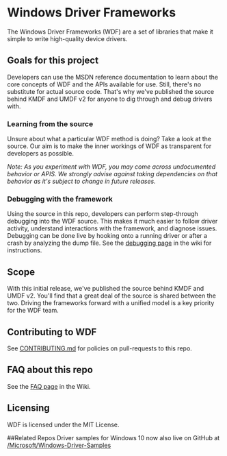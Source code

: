 # Windows Driver Frameworks
The Windows Driver Frameworks (WDF) are a set of libraries that make
it simple to write high-quality device drivers.

## Goals for this project
Developers can use the MSDN reference documentation to learn about the
core concepts of WDF and the APIs available for use. Still, there's no
substitute for actual source code. That's why we've published
the source behind KMDF and UMDF v2 for anyone to dig through and debug
drivers with.

### Learning from the source

Unsure about what a particular WDF method is doing? Take a look at the
source. Our aim is to make the inner workings of WDF as transparent
for developers as possible.

*Note: As you experiment with WDF, you may come across undocumented
 behavior or APIS. We strongly advise against taking dependencies on
 that behavior as it's subject to change in future releases.*

### Debugging with the framework

Using the source in this repo, developers can perform step-through
debugging into the WDF source. This makes it much easier to follow
driver activity, understand interactions with the framework, and
diagnose issues.  Debugging can be done live by hooking onto a running
driver or after a crash by analyzing the dump file.  See the
[debugging
page](https://github.com/Microsoft/Windows-Driver-Frameworks/wiki/Debugging-with-WDF-Source
"Debugging with source") in the wiki for instructions.

## Scope

With this initial release, we've published the source behind KMDF and
UMDF v2. You'll find that a great deal of the source is shared
between the two. Driving the frameworks forward with a unified model
is a key priority for the WDF team.

## Contributing to WDF
See
[CONTRIBUTING.md](https://github.com/Microsoft/Windows-Driver-Frameworks/blob/master/CONTRIBUTING.md
"Contributing") for policies on pull-requests to this repo.

## FAQ about this repo
See the [FAQ
page](https://github.com/Microsoft/Windows-Driver-Frameworks/wiki/WDF-on-GitHub-FAQ
"WDF FAQ") in the Wiki.

## Licensing
WDF is licensed under the MIT License.

##Related Repos
Driver samples for Windows 10 now also live on GitHub at
[/Microsoft/Windows-Driver-Samples](https://github.com/Microsoft/windows-driver-samples
"Driver Samples")
